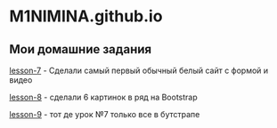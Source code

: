 

# M1NIMINA.github.io
## Мои домашние задания 


[lesson-7](https://m1nimina.github.io/lesson-7/src/index.html "Сделали самый первый обычный белый сайт с формой и видео") - Сделали самый первый обычный белый сайт с формой и видео

[lesson-8](https://m1nimina.github.io/lesson-8/src/index.html) - сделали 6 картинок в ряд на Bootstrap

[lesson-9](https://m1nimina.github.io/lesson-9/src/index.html) - тот де урок №7 только все в бутстрапе
